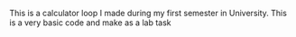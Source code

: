 This is a calculator loop I made during my first semester in University. This is a very basic code and make as a lab task
